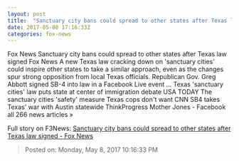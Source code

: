 ```yaml
---
layout: post
title:  "Sanctuary city bans could spread to other states after Texas law signed - Fox News"
date: 2017-05-08 17:16:33Z
categories: fox-news
---
```


Fox News Sanctuary city bans could spread to other states after Texas law signed Fox News A new Texas law cracking down on 'sanctuary cities' could inspire other states to take a similar approach, even as the changes spur strong opposition from local Texas officials. Republican Gov. Greg Abbott signed SB-4 into law in a Facebook Live event ... Texas 'sanctuary cities' law puts state at center of immigration debate USA TODAY The sanctuary cities 'safety' measure Texas cops don't want CNN SB4 takes Texas' war with Austin statewide ThinkProgress Mother Jones - Facebook all 266 news articles »


Full story on F3News: [Sanctuary city bans could spread to other states after Texas law signed - Fox News](http://www.f3nws.com/n/zHJRFJ)

> Posted on: Monday, May 8, 2017 10:16:33 PM
